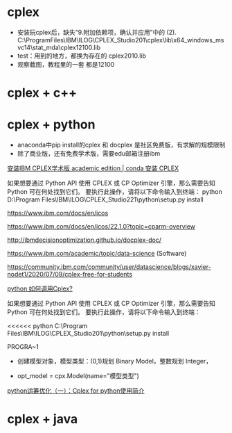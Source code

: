 
# cplex

- 安装玩cplex后，缺失“9.附加依赖项，确认并应用”中的
(2).    C:\ProgramFiles\IBM\ILOG\CPLEX_Studio201\cplex\lib\x64_windows_msvc14\stat_mda\cplex12100.lib
- test：用到的地方，都换为存在的 cplex2010.lib
- 观察截图，教程里的一套 都是12100



# cplex + c++


# cplex + python

- anaconda中pip install的cplex 和 docplex 是社区免费版，有求解的规模限制
- 除了商业版，还有免费学术版，需要edu邮箱注册ibm

[安装IBM CPLEX学术版 academic edition | conda 安装 CPLEX](https://blog.csdn.net/yihang___/article/details/125385030)


如果想要通过 Python API 使用 CPLEX 或 CP Optimizer 引擎，那么需要告知 Python 可在何处找到它们。  要执行此操作，请将以下命令输入到终端：
python D:\Program Files\IBM\ILOG\CPLEX_Studio221\python\setup.py install



https://www.ibm.com/docs/en/icos

https://www.ibm.com/docs/en/icos/22.1.0?topic=cparm-overview

http://ibmdecisionoptimization.github.io/docplex-doc/

https://www.ibm.com/academic/topic/data-science
(Software)

https://community.ibm.com/community/user/datascience/blogs/xavier-nodet1/2020/07/09/cplex-free-for-students

[python 如何调用Cplex?](https://www.zhihu.com/question/51750510)


如果想要通过 Python API 使用 CPLEX 或 CP Optimizer 引擎，那么需要告知 Python 可在何处找到它们。  要执行此操作，请将以下命令输入到终端：
 
<<<<<<
python C:\Program Files\IBM\ILOG\CPLEX_Studio201\python\setup.py install
>>>>>>


PROGRA~1

- 创建模型对象，模型类型：(0,1)规划 Binary Model，整数规划 Integer，

- opt_model = cpx.Model(name="模型类型")


[python运筹优化（一）：Cplex for python使用简介](https://zhuanlan.zhihu.com/p/124422566)



# cplex + java




